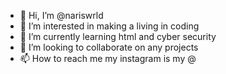 - 👋 Hi, I’m @nariswrld
- 👀 I’m interested in making a living in coding
- 🌱 I’m currently learning html and cyber security
- 💞️ I’m looking to collaborate on any projects 
- 📫 How to reach me my instagram is my @

<!---
nariswrld/nariswrld is a ✨ special ✨ repository because its `README.md` (this file) appears on your GitHub profile.
You can click the Preview link to take a look at your changes.
--->
